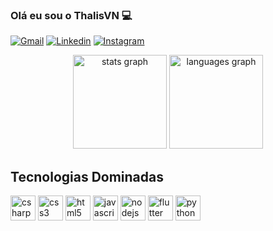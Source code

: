 ### Olá eu sou o ThalisVN 💻

[![Gmail](https://img.shields.io/badge/Gmail-D14836?style=for-the-badge&logo=gmail&logoColor=white)](mailto:thalisvn2003@gmail.com)
[![Linkedin](https://img.shields.io/badge/LinkedIn-0077B5?style=for-the-badge&logo=linkedin&logoColor=white)](https://www.linkedin.com/in/thalis-da-vitoria-nascimento-53203433b/)
[![Instagram](https://img.shields.io/badge/Instagram-E4405F?style=for-the-badge&logo=instagram&logoColor=white)](https://www.instagram.com/thalisvn/profilecard/)

<div align="center">
  <img src="https://github-readme-stats.vercel.app/api?username=ThalisVN&hide_title=false&hide_rank=false&show_icons=true&include_all_commits=true&count_private=true&disable_animations=false&theme=dark&locale=en&hide_border=false&order=1" height="150" alt="stats graph"  />
  <img src="https://github-readme-stats.vercel.app/api/top-langs?username=ThalisVN&locale=en&hide_title=false&layout=compact&card_width=320&langs_count=5&theme=dark&hide_border=false&order=2" height="150" alt="languages graph"  />
</div>

## Tecnologias Dominadas
<div align="left">
  <img src="https://cdn.jsdelivr.net/gh/devicons/devicon/icons/csharp/csharp-original.svg" height="40" width="40" alt="csharp logo" style="display: inline-block;" />
  <img src="https://cdn.jsdelivr.net/gh/devicons/devicon/icons/css3/css3-original.svg" height="40" width="40" alt="css3 logo" style="display: inline-block;" />
  <img src="https://cdn.jsdelivr.net/gh/devicons/devicon/icons/html5/html5-original.svg" height="40" width="40" alt="html5 logo" style="display: inline-block;" />
  <img src="https://cdn.jsdelivr.net/gh/devicons/devicon/icons/javascript/javascript-original.svg" height="40" width="40" alt="javascript logo" style="display: inline-block;" />
  <img src="https://cdn.jsdelivr.net/gh/devicons/devicon/icons/nodejs/nodejs-original.svg" height="40" width="40" alt="nodejs logo" style="display: inline-block;" />
  <img src="https://cdn.jsdelivr.net/gh/devicons/devicon/icons/flutter/flutter-original.svg" height="40" width="40" alt="flutter logo" style="display: inline-block;" />
  <img src="https://cdn.jsdelivr.net/gh/devicons/devicon/icons/python/python-original.svg" height="40" width="40" alt="python logo" style="display: inline-block;" />
</div>


<div align="left">
</div>

###

